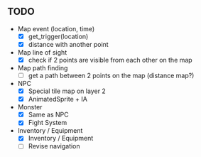 ## TODO
- Map event (location, time)
  - [x] get_trigger(location)
  - [x] distance with another point
- Map line of sight
  - [x] check if 2 points are visible from each other on the map
- Map path finding
  - [ ] get a path between 2 points on the map (distance map?)
- NPC
  - [x] Special tile map on layer 2
  - [x] AnimatedSprite + IA
- Monster
  - [x] Same as NPC
  - [x] Fight System
- Inventory / Equipment
  - [x] Inventory / Equipment
  - [ ] Revise navigation